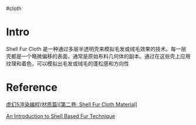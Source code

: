 #cloth
# Intro

Shell Fur Cloth 是一种通过多层半透明壳来模拟毛发或绒毛效果的技术。每一层壳都是一个略微偏移的表面，通常是原始布料几何体的副本。通过在这些壳上应用纹理和着色，可以模拟出毛发或绒毛的蓬松感和方向性
# Reference

[虚幻5渲染编程(材质篇)[第二卷: Shell Fur Cloth Material]](https://zhuanlan.zhihu.com/p/395723380)

[An Introduction to Shell Based Fur Technique](https://gim.studio/animalia/an-introduction-to-shell-based-fur-technique/)